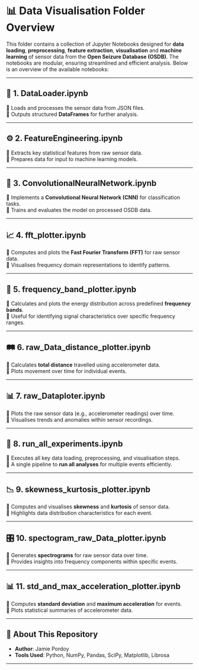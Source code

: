 # 📊 **Data Visualisation Folder Overview**  

This folder contains a collection of Jupyter Notebooks designed for **data loading**, **preprocessing**, **feature extraction**, **visualisation** and **machine learning** of sensor data from the **Open Seizure Database (OSDB)**. The notebooks are modular, ensuring streamlined and efficient analysis. Below is an overview of the available notebooks:

---

## 📂 **1. DataLoader.ipynb**  
🔹 Loads and processes the sensor data from JSON files.  
🔹 Outputs structured **DataFrames** for further analysis.  

---

## ⚙️ **2. FeatureEngineering.ipynb**  
🔹 Extracts key statistical features from raw sensor data.  
🔹 Prepares data for input to machine learning models.  

---

## 🧠 **3. ConvolutionalNeuralNetwork.ipynb**  
🔹 Implements a **Convolutional Neural Network (CNN)** for classification tasks.  
🔹 Trains and evaluates the model on processed OSDB data.  

---

## 📈 **4. fft_plotter.ipynb**  
🔹 Computes and plots the **Fast Fourier Transform (FFT)** for raw sensor data.  
🔹 Visualises frequency domain representations to identify patterns.  

---

## 🎵 **5. frequency_band_plotter.ipynb**  
🔹 Calculates and plots the energy distribution across predefined **frequency bands**.  
🔹 Useful for identifying signal characteristics over specific frequency ranges.  

---

## 🛤️ **6. raw_Data_distance_plotter.ipynb**  
🔹 Calculates **total distance** travelled using accelerometer data.  
🔹 Plots movement over time for individual events.  

---

## 📊 **7. raw_Dataploter.ipynb**  
🔹 Plots the raw sensor data (e.g., accelerometer readings) over time.  
🔹 Visualises trends and anomalies within sensor recordings.  

---

## 🚀 **8. run_all_experiments.ipynb**  
🔹 Executes all key data loading, preprocessing, and visualisation steps.  
🔹 A single pipeline to **run all analyses** for multiple events efficiently.  

---

## 📉 **9. skewness_kurtosis_plotter.ipynb**  
🔹 Computes and visualises **skewness** and **kurtosis** of sensor data.  
🔹 Highlights data distribution characteristics for each event.  

---

## 🎛️ **10. spectogram_raw_Data_plotter.ipynb**  
🔹 Generates **spectrograms** for raw sensor data over time.  
🔹 Provides insights into frequency components within specific events.  

---

## 📊 **11. std_and_max_acceleration_plotter.ipynb**  
🔹 Computes **standard deviation** and **maximum acceleration** for events.  
🔹 Plots statistical summaries of accelerometer data.

---

## 📝 **About This Repository**  
- **Author**: Jamie Pordoy  
- **Tools Used**: Python, NumPy, Pandas, SciPy, Matplotlib, Librosa  
---